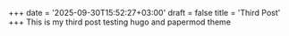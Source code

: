 +++
date = '2025-09-30T15:52:27+03:00'
draft = false
title = 'Third Post'
+++
This is my third post testing hugo and papermod theme
